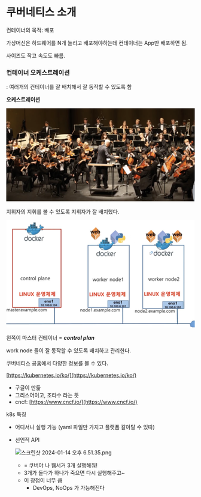 # 쿠버네티스 소개

컨테이너의 목적: 배포

가상머신은 하드웨어를 N개 늘리고 배포해야하는데 컨테이너는 App만 배포하면 됨.

사이즈도 작고 속도도 빠름.

### 컨테이너 오케스트레이션

: 여러개의 컨테이너를 잘 배치해서 잘 동작할 수 있도록 함

**오케스트레이션** 

![지휘자의 지휘를 볼 수 있도록 지휘자가 잘 배치했다.](images/1-1/1.png)

지휘자의 지휘를 볼 수 있도록 지휘자가 잘 배치했다.

![스크린샷 2024-01-14 오후 6.42.43.png](images/1-1/2.png)

왼쪽이 마스터 컨테이너 = ***control plan***

work node 들이 잘 동작할 수 있도록 배치하고 관리한다.

쿠버네티스 공홈에서 다양한 정보를 볼 수 있다.

[https://kubernetes.io/ko/](https://kubernetes.io/ko/)

- 구글이 만듦
- 그리스어이고, 조타수 라는 뜻
- cncf: [https://www.cncf.io/](https://www.cncf.io/)

k8s 특징

- 어디서나 실행 가능 (yaml 파일만 가지고 플랫폼 갈아탈 수 있따)
- 선언적 API
    
    ![스크린샷 2024-01-14 오후 6.51.35.png](%E1%84%89%E1%85%B3%E1%84%8F%E1%85%B3%E1%84%85%E1%85%B5%E1%86%AB%E1%84%89%E1%85%A3%E1%86%BA_2024-01-14_%E1%84%8B%E1%85%A9%E1%84%92%E1%85%AE_6.51.35.png)
    
    - = 쿠버야 나 웹서거 3개 실행해줘!
    - 3개가 돌다가 하나가 죽으면 다시 실행해주고~
    - 이 장점이 너무 큼
        - DevOps, NoOps 가 가능해진다